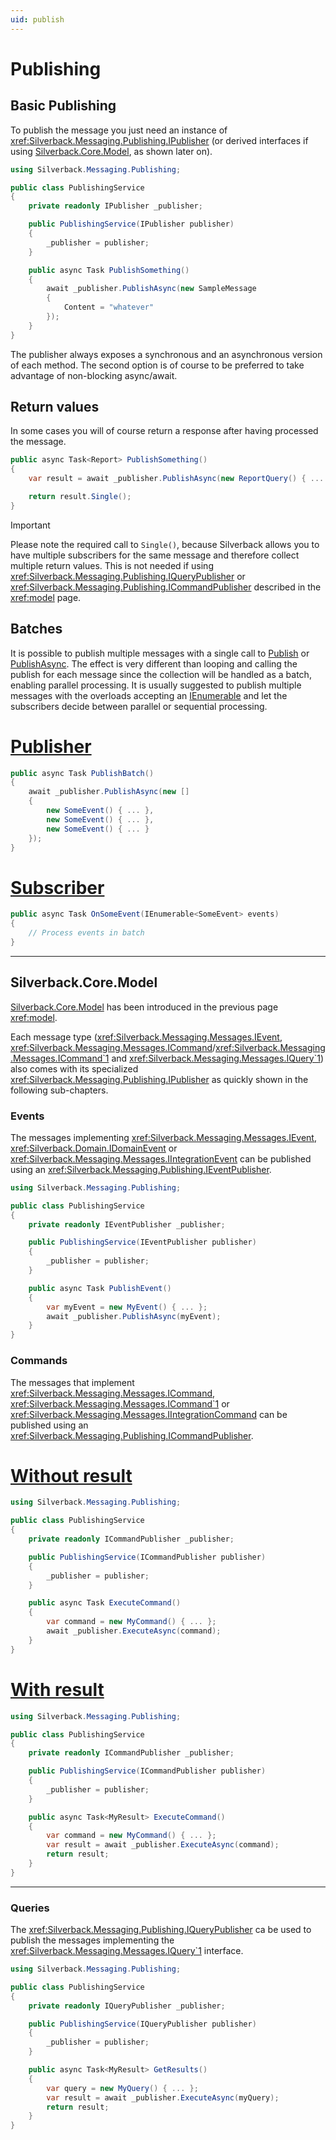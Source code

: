 ```yaml
---
uid: publish
---
```


# Publishing

## Basic Publishing

To publish the message you just need an instance of <xref:Silverback.Messaging.Publishing.IPublisher> (or derived interfaces if using [Silverback.Core.Model](https://www.nuget.org/packages/Silverback.Core.Model), as shown later on).

```csharp
using Silverback.Messaging.Publishing;

public class PublishingService
{
    private readonly IPublisher _publisher;

    public PublishingService(IPublisher publisher)
    {
        _publisher = publisher;
    }

    public async Task PublishSomething()
    {
        await _publisher.PublishAsync(new SampleMessage 
        { 
            Content = "whatever"
        });
    }
}
```

The publisher always exposes a synchronous and an asynchronous version of each method. The second option is of course to be preferred to take advantage of non-blocking async/await.

## Return values

In some cases you will of course return a response after having processed the message.

```csharp
public async Task<Report> PublishSomething()
{
    var result = await _publisher.PublishAsync(new ReportQuery() { ... });

    return result.Single();
}
```

> [!Important]
> Please note the required call to `Single()`, because Silverback allows you to have multiple subscribers for the same message and therefore collect multiple return values. This is not needed if using <xref:Silverback.Messaging.Publishing.IQueryPublisher> or <xref:Silverback.Messaging.Publishing.ICommandPublisher> described in the <xref:model> page.

## Batches

It is possible to publish multiple messages with a single call to [Publish](xref:Silverback.Messaging.Publishing.IPublisher#Silverback_Messaging_Publishing_IPublisher_Publish_System_Collections_Generic_IEnumerable_System_Object__) or [PublishAsync](xref:Silverback.Messaging.Publishing.IPublisher#Silverback_Messaging_Publishing_IPublisher_PublishAsync_System_Collections_Generic_IEnumerable_System_Object__). The effect is very different than looping and calling the publish for each message since the collection will be handled as a batch, enabling parallel processing. It is usually suggested to publish multiple messages with the overloads accepting an [IEnumerable](https://docs.microsoft.com/en-us/dotnet/api/system.collections.ienumerable) and let the subscribers decide between parallel or sequential processing.

# [Publisher](#tab/batch-publisher)
```csharp
public async Task PublishBatch()
{
    await _publisher.PublishAsync(new [] 
    {
        new SomeEvent() { ... },
        new SomeEvent() { ... },
        new SomeEvent() { ... }
    });
}
```
# [Subscriber](#tab/batch-subscriber)
```csharp
public async Task OnSomeEvent(IEnumerable<SomeEvent> events)
{
    // Process events in batch
}
```
***


## Silverback.Core.Model

[Silverback.Core.Model](https://www.nuget.org/packages/Silverback.Core.Model) has been introduced in the previous page <xref:model>.

Each message type (<xref:Silverback.Messaging.Messages.IEvent>, <xref:Silverback.Messaging.Messages.ICommand>/<xref:Silverback.Messaging.Messages.ICommand`1> and <xref:Silverback.Messaging.Messages.IQuery`1>) also comes with its specialized <xref:Silverback.Messaging.Publishing.IPublisher> as quickly shown in the following sub-chapters.

### Events

The messages implementing <xref:Silverback.Messaging.Messages.IEvent>, <xref:Silverback.Domain.IDomainEvent> or <xref:Silverback.Messaging.Messages.IIntegrationEvent> can be published using an <xref:Silverback.Messaging.Publishing.IEventPublisher>.

```csharp
using Silverback.Messaging.Publishing;

public class PublishingService
{
    private readonly IEventPublisher _publisher;

    public PublishingService(IEventPublisher publisher)
    {
        _publisher = publisher;
    }

    public async Task PublishEvent()
    {
        var myEvent = new MyEvent() { ... };
        await _publisher.PublishAsync(myEvent);
    }
}
```

### Commands

The messages that implement <xref:Silverback.Messaging.Messages.ICommand>, <xref:Silverback.Messaging.Messages.ICommand`1> or <xref:Silverback.Messaging.Messages.IIntegrationCommand> can be published using an <xref:Silverback.Messaging.Publishing.ICommandPublisher>.

# [Without result](#tab/commands-publishingservice1)
```csharp
using Silverback.Messaging.Publishing;

public class PublishingService
{
    private readonly ICommandPublisher _publisher;

    public PublishingService(ICommandPublisher publisher)
    {
        _publisher = publisher;
    }

    public async Task ExecuteCommand()
    {
        var command = new MyCommand() { ... };
        await _publisher.ExecuteAsync(command);
    }
}
```
# [With result](#tab/commands-publishingservice2)
```csharp
using Silverback.Messaging.Publishing;

public class PublishingService
{
    private readonly ICommandPublisher _publisher;

    public PublishingService(ICommandPublisher publisher)
    {
        _publisher = publisher;
    }

    public async Task<MyResult> ExecuteCommand()
    {
        var command = new MyCommand() { ... };
        var result = await _publisher.ExecuteAsync(command);
        return result;
    }
}
```
***

### Queries

The <xref:Silverback.Messaging.Publishing.IQueryPublisher> ca be used to publish the messages implementing the <xref:Silverback.Messaging.Messages.IQuery`1> interface.

```csharp
using Silverback.Messaging.Publishing;

public class PublishingService
{
    private readonly IQueryPublisher _publisher;

    public PublishingService(IQueryPublisher publisher)
    {
        _publisher = publisher;
    }

    public async Task<MyResult> GetResults()
    {
        var query = new MyQuery() { ... };
        var result = await _publisher.ExecuteAsync(myQuery);
        return result;
    }
}
```
